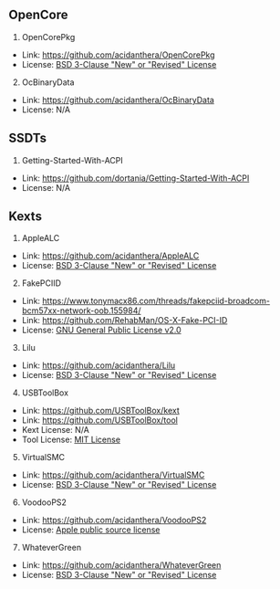 ## OpenCore
1. OpenCorePkg
  - Link: https://github.com/acidanthera/OpenCorePkg
  - License: [BSD 3-Clause "New" or "Revised" License](https://github.com/acidanthera/OpenCorePkg/blob/master/LICENSE.txt)

2. OcBinaryData
  - Link: https://github.com/acidanthera/OcBinaryData
  - License: N/A

## SSDTs
1. Getting-Started-With-ACPI
  - Link: https://github.com/dortania/Getting-Started-With-ACPI
  - License: N/A

## Kexts
1. AppleALC
  - Link: https://github.com/acidanthera/AppleALC
  - License: [BSD 3-Clause "New" or "Revised" License](https://github.com/acidanthera/AppleALC/blob/master/LICENSE.txt)
2. FakePCIID
  - Link: https://www.tonymacx86.com/threads/fakepciid-broadcom-bcm57xx-network-oob.155984/
  - Link: https://github.com/RehabMan/OS-X-Fake-PCI-ID
  - License: [GNU General Public License v2.0](https://github.com/RehabMan/OS-X-Fake-PCI-ID/blob/master/LICENSE)
3. Lilu
  - Link: https://github.com/acidanthera/Lilu
  - License: [BSD 3-Clause "New" or "Revised" License](https://github.com/acidanthera/Lilu/blob/master/LICENSE.txt)
4. USBToolBox
  - Link: https://github.com/USBToolBox/kext
  - Link: https://github.com/USBToolBox/tool
  - Kext License: N/A
  - Tool License: [MIT License](https://github.com/USBToolBox/tool/blob/master/LICENSE)
5. VirtualSMC
  - Link: https://github.com/acidanthera/VirtualSMC
  - License: [BSD 3-Clause "New" or "Revised" License](https://github.com/acidanthera/VirtualSMC/blob/master/LICENSE.txt)
6. VoodooPS2
  - Link: https://github.com/acidanthera/VoodooPS2
  - License: [Apple public source license](https://github.com/acidanthera/VoodooPS2/blob/master/LICENSE.md)
7. WhateverGreen
  - Link: https://github.com/acidanthera/WhateverGreen
  - License: [BSD 3-Clause "New" or "Revised" License](https://github.com/acidanthera/WhateverGreen/blob/master/LICENSE.txt)
